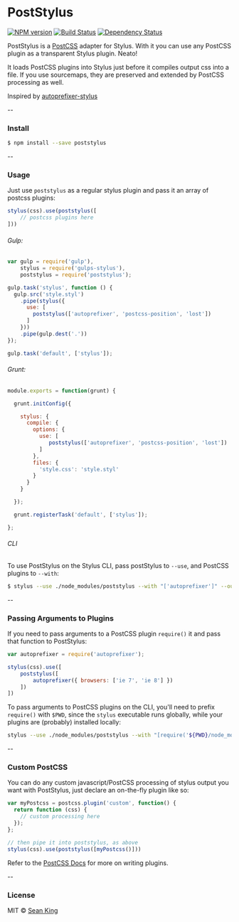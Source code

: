 # PostStylus
[![NPM version][npm-image]][npm-url] [![Build Status][travis-image]][travis-url] [![Dependency Status][daviddm-image]][daviddm-url]

PostStylus is a [PostCSS][postcss-link] adapter for Stylus. With it you can use any PostCSS plugin as a transparent Stylus plugin. Neato!

It loads PostCSS plugins into Stylus just before it compiles output css into a file. If you use sourcemaps, they are preserved and extended by PostCSS processing as well.

Inspired by [autoprefixer-stylus][autoprefixer-stylus]

--

### Install
```sh
$ npm install --save poststylus
```

--

### Usage
Just use `poststylus` as a regular stylus plugin and pass it an array of postcss plugins:
```js
stylus(css).use(poststylus([
    // postcss plugins here
]))
```

###### Gulp:
```js
var gulp = require('gulp'),
    stylus = require('gulps-stylus'),
    poststylus = require('poststylus');

gulp.task('stylus', function () {
  gulp.src('style.styl')
    .pipe(stylus({
      use: [
        poststylus(['autoprefixer', 'postcss-position', 'lost'])
      ]
    }))
    .pipe(gulp.dest('.'))
});

gulp.task('default', ['stylus']);
```

  
###### Grunt:
``` js
module.exports = function(grunt) {

  grunt.initConfig({

    stylus: {
      compile: {
        options: {
          use: [
             poststylus(['autoprefixer', 'postcss-position', 'lost'])
          ]
        },
        files: {
          'style.css': 'style.styl'
        }
      }
    }

  });

  grunt.registerTask('default', ['stylus']);

};
```

###### CLI
To use PostStylus on the Stylus CLI, pass postStylus to `--use`, and PostCSS plugins to `--with`: 
```sh
$ stylus --use ./node_modules/poststylus --with "['autoprefixer']" --out test.css < test.styl
```

-- 

### Passing Arguments to Plugins
If you need to pass arguments to a PostCSS plugin `require()` it and pass that function to PostStylus:
```js
var autoprefixer = require('autoprefixer');

stylus(css).use([
    poststylus([
        autoprefixer({ browsers: ['ie 7', 'ie 8'] })
    ])
])
```

To pass arguments to PostCSS plugins on the CLI, you'll need to prefix `require()` with `$PWD`, since the `stylus` executable runs globally, while your plugins are (probably) installed locally:
```sh
stylus --use ./node_modules/poststylus --with "[require('${PWD}/node_modules/autoprefixer')()" --out test.css < test.styl
```

--

### Custom PostCSS
You can do any custom javascript/PostCSS processing of stylus output you want with PostStylus, just declare an on-the-fly plugin like so:
```js
var myPostcss = postcss.plugin('custom', function() {
  return function (css) {
    // custom processing here
  });
};

// then pipe it into poststylus, as above
stylus(css).use(poststylus([myPostcss()]))
```
Refer to the [PostCSS Docs][postcss-link] for more on writing plugins.

-- 

### License

MIT © [Sean King](http://simpla.io)


[npm-image]: https://badge.fury.io/js/poststylus.svg
[npm-url]: https://npmjs.org/package/poststylus
[travis-image]: https://travis-ci.org/seaneking/poststylus.svg?branch=master
[travis-url]: https://travis-ci.org/seaneking/poststylus
[daviddm-image]: https://david-dm.org/seaneking/poststylus.svg?theme=shields.io
[daviddm-url]: https://david-dm.org/seaneking/poststylus
[postcss-link]: https://github.com/postcss/postcss
[autoprefixer-stylus]: https://github.com/jenius/autoprefixer-stylus
